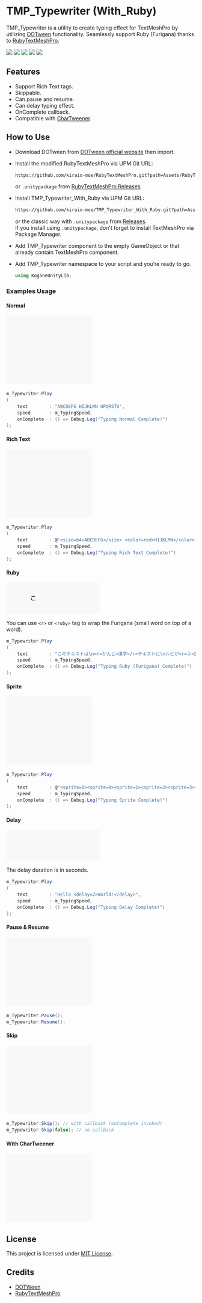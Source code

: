 # TMP_Typewriter (With_Ruby)

TMP_Typewriter is a utility to create typing effect for TextMeshPro by utilizing [DOTween](http://dotween.demigiant.com "DOTween") functionality. Seamlessly support Ruby (Furigana) thanks to [RubyTextMeshPro](https://github.com/jp-netsis/RubyTextMeshPro "RubyTextMeshPro").

[![](https://img.shields.io/github/release/kiraio-moe/TMP_Typewriter_With_Ruby.svg?label=latest%20version)](https://github.com/kiraio-moe/TMP_Typewriter_With_Ruby/releases)
[![](https://img.shields.io/github/release-date/kiraio-moe/TMP_Typewriter_With_Ruby.svg)](https://github.com/kiraio-moe/TMP_Typewriter_With_Ruby/releases)
![](https://img.shields.io/badge/Unity-2020.48f1%2B-white.svg)
![](https://img.shields.io/badge/.NET-4.0%2B-purple.svg)
[![](https://img.shields.io/github/license/kiraio-moe/TMP_Typewriter_With_Ruby.svg)](https://github.com/kiraio-moe/TMP_Typewriter_With_Ruby/blob/main/LICENSE)

## Features

- Support Rich Text tags.
- Skippable.
- Can pause and resume.
- Can delay typing effect.
- OnComplete callback.
- Compatible with [CharTweener](https://github.com/mdechatech/CharTweener "CharTweener").

## How to Use

- Download DOTween from [DOTween official website](http://dotween.demigiant.com/download.php "DOTween official website") then import.
- Install the modified RubyTextMeshPro via UPM Git URL:

  ```txt
  https://github.com/kiraio-moe/RubyTextMeshPro.git?path=Assets/RubyTextMeshPro
  ```

  or `.unitypackage` from [RubyTextMeshPro Releases](https://github.com/kiraio-moe/TMP_Typewriter_With_Ruby/releases "RubyTextMeshPro Releases").

- Install TMP_Typewriter_With_Ruby via UPM Git URL:

  ```txt
  https://github.com/kiraio-moe/TMP_Typewriter_With_Ruby.git?path=Assets/TMP_Typewriter
  ```

  or the classic way with `.unitypackage` from [Releases](https://github.com/kiraio-moe/TMP_Typewriter_With_Ruby/releases "Releases").  
  If you install using `.unitypackage`, don't forget to install TextMeshPro via Package Manager.

- Add TMP_Typewriter component to the empty GameObject or that already contain TextMeshPro component.
- Add TMP_Typewriter namespace to your script and you're ready to go.

  ```cs
  using KoganeUnityLib;
  ```

### Examples Usage

#### Normal

<img src="./Promotional/TMP_Typewriter-Demo-Normal.gif" width="45%" /><br/>

```cs
m_Typewriter.Play
(
    text        : "ABCDEFG HIJKLMN OPQRSTU",
    speed       : m_TypingSpeed,
    onComplete  : () => Debug.Log("Typing Normal Complete!")
);
```

#### Rich Text

<img src="./Promotional/TMP_Typewriter-Demo-RichText.gif" width="45%" /><br/>

```cs
m_Typewriter.Play
(
    text        : @"<size=64>ABCDEFG</size> <color=red>HIJKLMN</color> <sprite=0> <link=""https://www.google.com/"">OPQRSTU</link>",
    speed       : m_TypingSpeed,
    onComplete  : () => Debug.Log("Typing Rich Text Complete!")
);
```

#### Ruby

![](./Promotional/TMP_Typewriter-Demo-Ruby.gif)

You can use `<r>` or `<ruby>` tag to wrap the Furigana (small word on top of a word).

```cs
m_Typewriter.Play
(
    text        : "このテキストは\n<r=かんじ>漢字</r>テキストに\nルビが<r=ふ>振</r>られます",
    speed       : m_TypingSpeed,
    onComplete  : () => Debug.Log("Typing Ruby (Furigana) Complete!")
);
```

#### Sprite

<img src="./Promotional/TMP_Typewriter-Demo-Sprite.gif" width="45%" /><br/>

```cs
m_Typewriter.Play
(
    text        : @"<sprite=0><sprite=0><sprite=1><sprite=2><sprite=3><sprite=4><sprite=5><sprite=6><sprite=7><sprite=8><sprite=9><sprite=10>",
    speed       : m_TypingSpeed,
    onComplete  : () => Debug.Log("Typing Sprite Complete!")
);
```

#### Delay

![](./Promotional/TMP_Typewriter-Demo-Delay.gif)

The delay duration is in seconds.

```cs
m_Typewriter.Play
(
    text        : "Hello <delay=2>World!</delay>",
    speed       : m_TypingSpeed,
    onComplete  : () => Debug.Log("Typing Delay Complete!")
);
```

#### Pause & Resume

<img src="./Promotional/TMP_Typewriter-Demo-Pause_Resume.gif" width="45%" /><br/>

```cs
m_Typewriter.Pause();
m_Typewriter.Resume();
```

#### Skip

<img src="./Promotional/TMP_Typewriter-Demo-Skip.gif" width="45%" /><br/>

```cs
m_Typewriter.Skip(); // with callback (onComplete invoked)
m_Typewriter.Skip(false); // no callback
```

#### With CharTweener

<img src="./Promotional/TMP_Typewriter-Demo-WithCharTweener.gif" width="45%" /><br/>

## License

This project is licensed under [MIT License](/LICENSE "Read LICENSE file").

## Credits

- [DOTWeen](http://dotween.demigiant.com "DOTween")
- [RubyTextMeshPro](https://github.com/jp-netsis/RubyTextMeshPro "RubyTextMeshPro")
